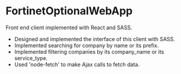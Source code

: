 # FortinetOptionalWebApp
Front end client implemented with React and SASS.

- Designed and implemented the interface of this client with SASS.
- Implemented searching for company by name or its prefix.
- Implemented filtering companies by its company_name or its service_type.
- Used 'node-fetch' to make Ajax calls to fetch data.